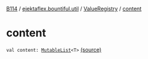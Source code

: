 [B114](../../index.md) / [ejektaflex.bountiful.util](../index.md) / [ValueRegistry](index.md) / [content](./content.md)

# content

`val content: `[`MutableList`](https://kotlinlang.org/api/latest/jvm/stdlib/kotlin.collections/-mutable-list/index.html)`<T>` [(source)](https://github.com/ejektaflex/Bountiful/tree/develop/src/main/kotlin/ejektaflex/bountiful/util/ValueRegistry.kt#L8)